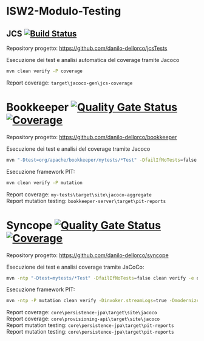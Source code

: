 # ISW2-Modulo-Testing

## JCS   [![Build Status](https://travis-ci.com/danilo-dellorco/jcsTests.svg?branch=master)](https://travis-ci.com/danilo-dellorco/jcsTests)
Repository progetto: https://github.com/danilo-dellorco/jcsTests
  
Esecuzione dei test e analisi automatica del coverage tramite Jacoco
```bash
mvn clean verify -P coverage
```
Report coverage: ```target\jacoco-gen\jcs-coverage```

# Bookkeeper  [![Quality Gate Status](https://sonarcloud.io/api/project_badges/measure?project=danilo-dellorco_bookkeeper&metric=alert_status)](https://sonarcloud.io/dashboard?id=danilo-dellorco_bookkeeper) [![Coverage](https://sonarcloud.io/api/project_badges/measure?project=danilo-dellorco_bookkeeper&metric=coverage)](https://sonarcloud.io/dashboard?id=danilo-dellorco_bookkeeper)
Repository progetto: https://github.com/danilo-dellorco/bookkeeper
  
Esecuzione dei test e analisi del coverage tramite Jacoco
```bash
mvn "-Dtest=org/apache/bookkeeper/mytests/*Test" -DfailIfNoTests=false clean verify -e org.jacoco:jacoco-maven-plugin:prepare-agent
```

Esecuzione framework PIT:
```bash
mvn clean verify -P mutation
```
Report coverage: ```my-tests\target\site\jacoco-aggregate```\
Report mutation testing:  ```bookkeeper-server\target\pit-reports```


# Syncope [![Quality Gate Status](https://sonarcloud.io/api/project_badges/measure?project=danilo-dellorco_syncope&metric=alert_status)](https://sonarcloud.io/dashboard?id=danilo-dellorco_syncope) [![Coverage](https://sonarcloud.io/api/project_badges/measure?project=danilo-dellorco_syncope&metric=coverage)](https://sonarcloud.io/dashboard?id=danilo-dellorco_syncope)
Repository progetto: https://github.com/danilo-dellorco/syncope
  
Esecuzione dei test e analisi coverage tramite JaCoCo:
```bash
mvn -ntp "-Dtest=mytests/*Test" -DfailIfNoTests=false clean verify -e org.jacoco:jacoco-maven-plugin:prepare-agent -Dinvoker.streamLogs=true -Dmodernizer.skip=true -Dianal.skip=true -Drat.skip=true -Dcheckstyle.skip=true -Dsass.skip=true -Dmaven.javadoc.skip=true
```
Esecuzione framework PIT:
```bash
mvn -ntp -P mutation clean verify -Dinvoker.streamLogs=true -Dmodernizer.skip=true -Dianal.skip=true -Drat.skip=true -Dcheckstyle.skip=true -Dsass.skip=true -Dmaven.javadoc.skip=true
```
Report coverage: ```core\persistence-jpa\target\site\jacoco```\
Report coverage: ```core\provisioning-api\target\site\jacoco```\
Report mutation testing: ```core\persistence-jpa\target\pit-reports```\
Report mutation testing: ```core\persistence-jpa\target\pit-reports```
